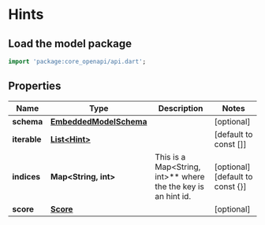 # Hints

## Load the model package
```dart
import 'package:core_openapi/api.dart';
```

## Properties
Name | Type | Description | Notes
------------ | ------------- | ------------- | -------------
**schema** | [**EmbeddedModelSchema**](EmbeddedModelSchema) |  | [optional] 
**iterable** | [**List\<Hint\>**](Hint) |  | [default to const []]
**indices** | **Map\<String, int\>** | This is a Map\<String, int\>** where the the key is an hint id. | [optional] [default to const {}]
**score** | [**Score**](Score) |  | [optional] 




